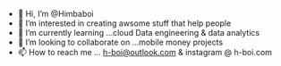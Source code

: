 - 👋 Hi, I’m @Himbaboi
- 👀 I’m interested in creating awsome stuff that help people
- 🌱 I’m currently learning ...cloud Data engineering  & data analytics 
- 💞️ I’m looking to collaborate on ...mobile money projects 
- 📫 How to reach me ... h-boi@outlook.com & instagram @ h-boi.com

<!---
Himbaboi/Himbaboi is a ✨ special ✨ repository because its `README.md` (this file) appears on your GitHub profile.
You can click the Preview link to take a look at your changes.
--->
